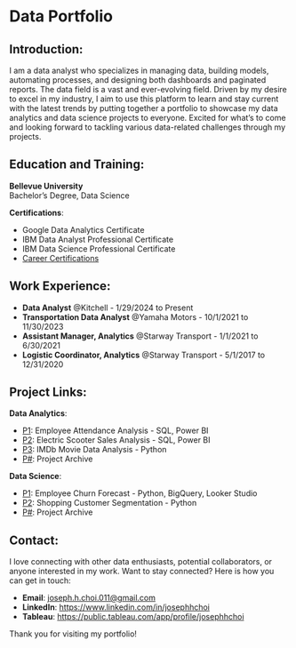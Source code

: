 # Data Portfolio

## Introduction:
I am a data analyst who specializes in managing data, building models, automating processes, and designing both dashboards and paginated reports. 
The data field is a vast and ever-evolving field. Driven by my desire to excel in my industry, I aim to use this platform to learn and stay current with the latest trends by putting together a portfolio to showcase my data analytics and data science projects to everyone. Excited for what’s to come and looking forward to tackling various data-related challenges through my projects.

## Education and Training:
**Bellevue University** <br>
Bachelor’s Degree, Data Science

**Certifications**: <br>
- Google Data Analytics Certificate
- IBM Data Analyst Professional Certificate
- IBM Data Science Professional Certificate
- [Career Certifications](https://github.com/josephhchoi/data-portfolio/tree/main/Resume/Certifications)

## Work Experience:
- **Data Analyst** @Kitchell - 1/29/2024 to Present
- **Transportation Data Analyst** @Yamaha Motors - 10/1/2021 to 11/30/2023
- **Assistant Manager, Analytics** @Starway Transport - 1/1/2021 to 6/30/2021
- **Logistic Coordinator, Analytics** @Starway Transport - 5/1/2017 to 12/31/2020

## Project Links:
**Data Analytics**:
- [P1](https://github.com/josephhchoi/data-portfolio/tree/main/Data%20Analyst%20Projects/01.%20Employee%20Attendance%20Analysis%20-%20SQL%2C%20PBI): Employee Attendance Analysis - SQL, Power BI
- [P2](https://github.com/josephhchoi/data-portfolio/tree/main/Data%20Analyst%20Projects/02.%20Electric%20Scooter%20Sales%20Analysis%20-%20SQL%2C%20PBI): Electric Scooter Sales Analysis - SQL, Power BI
- [P3](https://github.com/josephhchoi/data-portfolio/tree/main/Data%20Analyst%20Projects/03.%20IMDb%20Movie%20Data%20Analysis%20-%20Python): IMDb Movie Data Analysis - Python
- [P#](https://github.com/josephhchoi/data-portfolio/tree/main/Data%20Analyst%20Projects/Project%20Archive): Project Archive

**Data Science**:
- [P1](https://github.com/josephhchoi/data-portfolio/tree/main/Data%20Science%20Projects/01.%20Employee%20Churn%20Forecast%20-%20Python%2C%20BigQuery%2C%20Looker%20Studio): Employee Churn Forecast - Python, BigQuery, Looker Studio
- [P2](https://github.com/josephhchoi/data-portfolio/tree/main/Data%20Science%20Projects/02.%20Shopping%20Customer%20Segmentation%20-%20Python): Shopping Customer Segmentation - Python
- [P#](https://github.com/josephhchoi/data-portfolio/tree/main/Data%20Science%20Projects/Project%20Archive): Project Archive

## Contact:
I love connecting with other data enthusiasts, potential collaborators, or anyone interested in my work. Want to stay connected? Here is how you can get in touch:
- **Email**: joseph.h.choi.011@gmail.com 
- **LinkedIn**: https://www.linkedin.com/in/josephhchoi 
- **Tableau**: https://public.tableau.com/app/profile/josephhchoi 

Thank you for visiting my portfolio!

